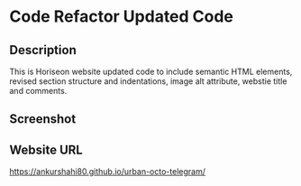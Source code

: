 # Code Refactor Updated Code

## Description
This is Horiseon website updated code to include semantic HTML elements, revised section structure and indentations, image alt attribute, webstie title and comments.

## Screenshot

## Website URL
https://ankurshahi80.github.io/urban-octo-telegram/